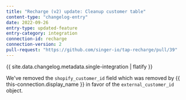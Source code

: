 ```yaml
---
title: "Recharge (v2) update: Cleanup customer table"
content-type: "changelog-entry"
date: 2022-09-26
entry-type: updated-feature
entry-category: integration
connection-id: recharge
connection-version: 2
pull-request: "https://github.com/singer-io/tap-recharge/pull/39"
---
```

{{ site.data.changelog.metadata.single-integration | flatify }}

We've removed the `shopify_customer_id` field which was removed by {{ this-connection.display_name }} in favor of the `external_customer_id` object.